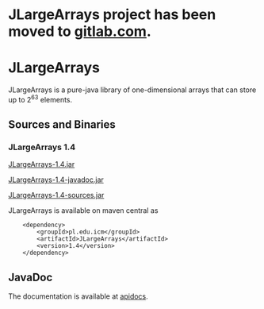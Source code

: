 # JLargeArrays project has been moved to [gitlab.com](https://gitlab.com/ICM-VisLab/JLargeArrays). 

JLargeArrays
============

JLargeArrays is a pure-java library of one-dimensional arrays that can store up to 2<sup>63</sup> elements.

## Sources and Binaries

### JLargeArrays 1.4

[JLargeArrays-1.4.jar](http://search.maven.org/remotecontent?filepath=pl/edu/icm/JLargeArrays/1.4/JLargeArrays-1.4.jar) 

[JLargeArrays-1.4-javadoc.jar](http://search.maven.org/remotecontent?filepath=pl/edu/icm/JLargeArrays/1.4/JLargeArrays-1.4-javadoc.jar) 

[JLargeArrays-1.4-sources.jar](http://search.maven.org/remotecontent?filepath=pl/edu/icm/JLargeArrays/1.4/JLargeArrays-1.4-sources.jar) 

JLargeArrays is available on maven central as

        <dependency>
            <groupId>pl.edu.icm</groupId>
            <artifactId>JLargeArrays</artifactId>
            <version>1.4</version>
        </dependency>

##  JavaDoc
The documentation is available at [apidocs](http://icmvis.github.io/JLargeArrays/apidocs/).
